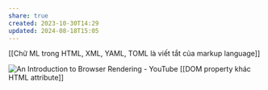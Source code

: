 ```yaml
---
share: true
created: 2023-10-30T14:29
updated: 2024-08-18T15:05
---
```


[[Chữ ML trong HTML, XML, YAML, TOML là viết tắt của markup language]]

![An Introduction to Browser Rendering - YouTube](https://youtu.be/n1cKlKM3jYI?si=5WkAsp9VgCo6V6tZ)
[[DOM property khác HTML attribute]] 